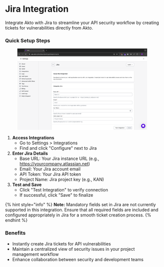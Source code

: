 # Jira Integration

Integrate Akto with Jira to streamline your API security workflow by creating tickets for vulnerabilities directly from Akto.

### Quick Setup Steps

<figure><img src="../../.gitbook/assets/image (1) (1) (1) (1) (1) (1) (1) (1) (1).png" alt=""><figcaption></figcaption></figure>

1. **Access Integrations**
   * Go to Settings > Integrations
   * Find and click "Configure" next to Jira
2. **Enter Jira Details**
   * Base URL: Your Jira instance URL (e.g., https://yourcompany.atlassian.net)
   * Email: Your Jira account email
   * API Token: Your Jira API token
   * Project Name: Jira project key (e.g., KAN)
3. **Test and Save**
   * Click "Test Integration" to verify connection
   * If successful, click "Save" to finalize

{% hint style="info" %}
**Note:** Mandatory fields set in Jira are not currently supported in this integration. Ensure that all required fields are included and configured appropriately in Jira for a smooth ticket creation process.
{% endhint %}

### Benefits

* Instantly create Jira tickets for API vulnerabilities
* Maintain a centralized view of security issues in your project management workflow
* Enhance collaboration between security and development teams
